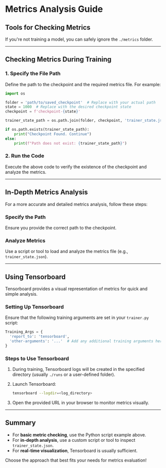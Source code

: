 # Metrics Analysis Guide

## Tools for Checking Metrics

If you're not training a model, you can safely ignore the `./metrics` folder.

---

## Checking Metrics During Training

### 1. Specify the File Path

Define the path to the checkpoint and the required metrics file. For example:

```python
import os

folder = 'path/to/saved_checkpoint'  # Replace with your actual path
state = 1000  # Replace with the desired checkpoint state
checkpoint = f'checkpoint-{state}'

trainer_state_path = os.path.join(folder, checkpoint, 'trainer_state.json')

if os.path.exists(trainer_state_path):
    print("Checkpoint Found. Continue")
else:
    print(f"Path does not exist: {trainer_state_path}")
```

### 2. Run the Code

Execute the above code to verify the existence of the checkpoint and analyze the metrics.

---

## In-Depth Metrics Analysis

For a more accurate and detailed metrics analysis, follow these steps:

### Specify the Path
Ensure you provide the correct path to the checkpoint.

### Analyze Metrics
Use a script or tool to load and analyze the metrics file (e.g., `trainer_state.json`).

---

## Using Tensorboard

Tensorboard provides a visual representation of metrics for quick and simple analysis.

### Setting Up Tensorboard
Ensure that the following training arguments are set in your `trainer.py` script:

```python
Training_Args = {
  'report_to': 'tensorboard',
  'other-arguments': '...'  # Add any additional training arguments here
}
```

### Steps to Use Tensorboard

1. During training, Tensorboard logs will be created in the specified directory (usually `./runs` or a user-defined folder).
2. Launch Tensorboard:

   ```bash
   tensorboard --logdir=<log_directory>
   ```

3. Open the provided URL in your browser to monitor metrics visually.

---

## Summary

- For **basic metric checking**, use the Python script example above.
- For **in-depth analysis**, use a custom script or tool to inspect `trainer_state.json`.
- For **real-time visualization**, Tensorboard is usually sufficient.

Choose the approach that best fits your needs for metrics evaluation!
